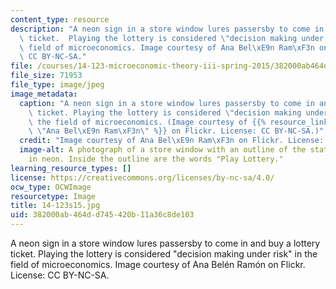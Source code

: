 ```yaml
---
content_type: resource
description: "A neon sign in a store window lures passersby to come in and buy a lottery\
  \ ticket.  Playing the lottery is considered \"decision making under risk\" in the\
  \ field of microeconomics. Image courtesy of Ana Bel\xE9n Ram\xF3n on Flickr. License:\
  \ CC BY-NC-SA."
file: /courses/14-123-microeconomic-theory-iii-spring-2015/382000ab464dd745420b11a36c8de103_14-123s15.jpg
file_size: 71953
file_type: image/jpeg
image_metadata:
  caption: "A neon sign in a store window lures passersby to come in and buy a lottery\
    \ ticket. Playing the lottery is considered \"decision making under risk\" in\
    \ the field of microeconomics. (Image courtesy of {{% resource_link \"09352921-1366-42fc-8cd0-b4c8d4bdd5fb\"\
    \ \"Ana Bel\xE9n Ram\xF3n\" %}} on Flickr. License: CC BY-NC-SA.)"
  credit: "Image courtesy of Ana Bel\xE9n Ram\xF3n on Flickr. License: CC BY-NC-SA."
  image-alt: A photograph of a store window with an outline of the state of Texas
    in neon. Inside the outline are the words "Play Lottery."
learning_resource_types: []
license: https://creativecommons.org/licenses/by-nc-sa/4.0/
ocw_type: OCWImage
resourcetype: Image
title: 14-123s15.jpg
uid: 382000ab-464d-d745-420b-11a36c8de103
---
```

A neon sign in a store window lures passersby to come in and buy a lottery ticket.  Playing the lottery is considered "decision making under risk" in the field of microeconomics. Image courtesy of Ana Belén Ramón on Flickr. License: CC BY-NC-SA.